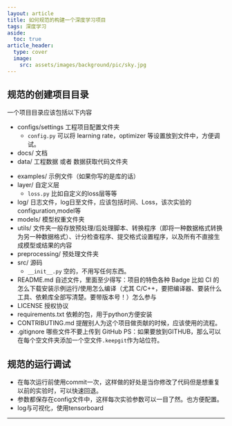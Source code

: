 ```yaml
---
layout: article
title: 如何规范的构建一个深度学习项目
tags: 深度学习
aside:
  toc: true
article_header:
  type: cover
  image:
    src: assets/images/background/pic/sky.jpg
---
```


## 规范的创建项目目录
一个项目目录应该包括以下内容
- configs/settings  工程项目配置文件夹
    - `config.py` 可以将 learning rate，optimizer 等设置放到文件中，方便调试。
- docs/ 文档
- data/ 工程数据 或者 数据获取代码文件夹
<!--more-->
- examples/ 示例文件（如果你写的是库的话）
- layer/ 自定义层
    - `loss.py` 比如自定义的loss层等等
- log/ 日志文件，log日至文件，应该包括时间、Loss，该次实验的configuration,model等
- models/  模型权重文件夹
- utils/ 文件夹一般存放预处理/后处理脚本、转换程序（即将一种数据格式转换为另一种数据格式）、计分检查程序、提交格式设置程序，以及所有不直接生成模型或结果的内容
- preprocessing/ 预处理文件夹
- src/ 源码
    - `__init__.py`  空的，不用写任何东西。
- README.md 自述文件，里面至少得写：项目的特色各种 Badge 比如 CI 的怎么下载安装示例运行/使用怎么编译（尤其 C/C++，要把编译器、要装什么工具、依赖库全部写清楚。要带版本号！）怎么参与
- LICENSE 授权协议
- requirements.txt 依赖的包，用于python方便安装
- CONTRIBUTING.md 提醒别人为这个项目做贡献的时候，应该使用的流程。
- .gitignore 哪些文件不要上传到 GitHub
PS：如果要放到GITHUB，那么可以在每个空文件夹添加一个空文件`.keepgit`作为站位符。
## 规范的运行调试
- 在每次运行前使用commit一次，这样做的好处是当你修改了代码但是想重复以前的实验时，可以快速回退。
- 参数都保存在config文件中，这样每次实验参数可以一目了然。也方便配置。
- log与可视化，使用tensorboard

---
